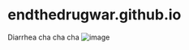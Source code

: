 # endthedrugwar.github.io

Diarrhea cha cha cha
![image](https://github.com/user-attachments/assets/0c34fae9-512d-4087-b1ec-f1a8aca1da63)
